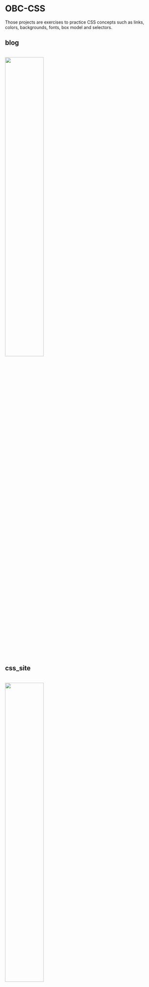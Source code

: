 # OBC-CSS
Those projects are exercises to practice CSS concepts such as links, colors, backgrounds, fonts, box model and selectors.  

## blog

<br>
     <img src="https://user-images.githubusercontent.com/89281588/160890132-21b0601d-94a5-47e3-b0d6-e3dea2bfb141.jpg" width=50% height=50%>
     
## css_site

<br>
     <img src="https://user-images.githubusercontent.com/89281588/160891286-92941495-be93-43a5-8114-04a0a5b19121.jpg" width=50% height=50%>
     
## jupiter

<br>
     <img src="https://user-images.githubusercontent.com/89281588/160890949-ba627bea-b41c-4c60-b7df-6c9de99196eb.jpg" width=50% height=50%>
